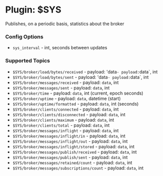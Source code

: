 # Plugin: $SYS

Publishes, on a periodic basis, statistics about the broker

### Config Options

- `sys_interval` - int, seconds between updates

### Supported Topics

- `$SYS/broker/load/bytes/received` - payload: 'data` - payload: `data`,  int
- `$SYS/broker/load/bytes/sent` - payload: 'data` - payload: `data`,  int
- `$SYS/broker/messages/received` - payload: `data`, int
- `$SYS/broker/messages/sent` - payload: `data`, int
- `$SYS/broker/time` - payload: `data`,  int (current, epoch seconds)
- `$SYS/broker/uptime` - payload: `data`,  datetime (start)
- `$SYS/broker/uptime/formatted` - payload: `data`, int (seconds)
- `$SYS/broker/clients/connected` - payload: `data`, int
- `$SYS/broker/clients/disconnected` - payload: `data`, int
- `$SYS/broker/clients/maximum` - payload: `data`, int
- `$SYS/broker/clients/total` - payload: `data`, int
- `$SYS/broker/messages/inflight` - payload: `data`, int
- `$SYS/broker/messages/inflight/in` - payload: `data`, int
- `$SYS/broker/messages/inflight/out` - payload: `data`, int
- `$SYS/broker/messages/inflight/stored` - payload: `data`, int
- `$SYS/broker/messages/publish/received` - payload: `data`, int
- `$SYS/broker/messages/publish/sent` - payload: `data`, int
- `$SYS/broker/messages/retained/count` - payload: `data`, int
- `$SYS/broker/messages/subscriptions/count` - payload: `data`, int
